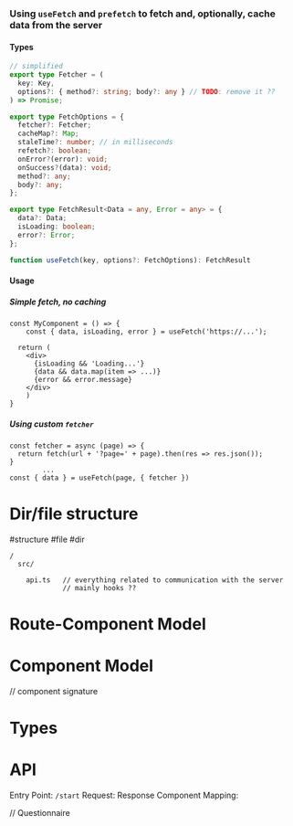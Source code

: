 

### Using `useFetch` and `prefetch` to fetch and, optionally, cache data from the server

#### Types
```ts
// simplified
export type Fetcher = (
  key: Key,
  options?: { method?: string; body?: any } // TODO: remove it ??
) => Promise;

export type FetchOptions = {
  fetcher?: Fetcher;
  cacheMap?: Map;
  staleTime?: number; // in milliseconds
  refetch?: boolean;
  onError?(error): void;
  onSuccess?(data): void;
  method?: any;
  body?: any;
};

export type FetchResult<Data = any, Error = any> = {
  data?: Data;
  isLoading: boolean;
  error?: Error;
};

function useFetch(key, options?: FetchOptions): FetchResult
```

#### Usage
##### Simple fetch, no caching
```tsx
const MyComponent = () => {
	const { data, isLoading, error } = useFetch('https://...');

  return (
    <div>
      {isLoading && 'Loading...'}
      {data && data.map(item => ...)}
      {error && error.message}
    </div>
    )
}
```

##### Using custom `fetcher`
```tsx
const fetcher = async (page) => {
  return fetch(url + '?page=' + page).then(res => res.json());
}
        ...
const { data } = useFetch(page, { fetcher })        

```



# Dir/file structure   
#structure #file #dir 

```
/ 
  src/

    api.ts   // everything related to communication with the server
             // mainly hooks ??

```

# Route-Component Model
# Component Model
// component signature

# Types

# API
Entry Point: `/start`
Request:
Response
Component
Mapping:

// Questionnaire

